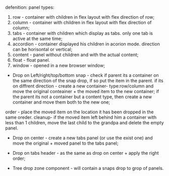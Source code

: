 defenition:
panel types:
1. row - container with children in flex layout with flex direction of row;
2. column - container with children in flex layout with flex direction of column;
3. tabs - container with children which display as tabs. only one tab is active at the same time;
4. accordion - container displayed his children in acorion mode. direction can be horisontal or vertical;
5. content - panel without children and with the actual content;
6. float - float panel.
7. window - opened in a new browser window;

* Drop on Left/right/top/bottom snap - check if parent its a container on the same direction of the snap drop, if so put the item in the parent.
    if its on diffrent direction - create a new container- type:row/column and move the original conteainer + the moved item to the new container;
    if the parent its not a container but a content type, then create a new container and move them both to the new one;

order - place the moved item on the location it has been dropped in the same oreder.
cleanup- if the moved item left behind him a container with less than 1 children, move the last child to the grandpa and delete the empty panel.

* Drop on center - create a new tabs panel (or use the exist one) and move the original + moved panel to the tabs panel; 

* Drop on tabs header - as the same as drop on center + apply the right order;

* Tree drop zone component - will contain a snaps drop to grop of panels. 